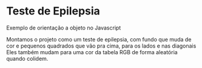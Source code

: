# Teste de Epilepsia
Exemplo de orientação a objeto no Javascript

Montamos o projeto como um teste de epilepsia, com fundo que muda de cor e pequenos quadrados que vão pra cima, para os lados e nas diagonais Eles também mudam para uma cor da tabela RGB de forma aleatória quando colidem.
